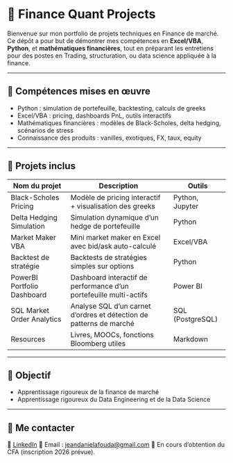 # 💼 Finance Quant Projects

Bienvenue sur mon portfolio de projets techniques en Finance de marché.
Ce dépôt a pour but de démontrer mes compétences en **Excel/VBA**, **Python**, et **mathématiques financières**, tout en préparant les entretiens pour des postes en Trading, structuration, ou data science appliquée à la finance.

---

## 🧰 Compétences mises en œuvre

- Python : simulation de portefeuille, backtesting, calculs de greeks
- Excel/VBA : pricing, dashboards PnL, outils interactifs
- Mathématiques financières : modèles de Black-Scholes, delta hedging, scénarios de stress
- Connaissance des produits : vanilles, exotiques, FX, taux, equity

---

## 📁 Projets inclus

| Nom du projet | Description | Outils |
|---------------------------|--------------------------------------------------------------------------|------------------|
| Black-Scholes Pricing | Modèle de pricing interactif + visualisation des greeks | Python, Jupyter |
| Delta Hedging Simulation | Simulation dynamique d’un hedge de portefeuille | Python |
| Market Maker VBA | Mini market maker en Excel avec bid/ask auto-calculé | Excel/VBA |
| Backtest de stratégie | Backtests de stratégies simples sur options | Python |
| PowerBI Portfolio Dashboard | Dashboard interactif de performance d’un portefeuille multi-actifs | Power BI |
| SQL Market Order Analytics | Analyse SQL d’un carnet d’ordres et détection de patterns de marché | SQL (PostgreSQL) |
| Resources | Livres, MOOCs, fonctions Bloomberg utiles | Markdown |

---

## 🎯 Objectif

- Apprentissage rigoureux de la finance de marché
- Apprentissage rigoureux du Data Engineering et de la Data Science

---

## 📎 Me contacter

💼 [LinkedIn](linkedin.com/in/jean-daniel-o-afouda-9a5400a7)
📧 Email : jeandanielafouda@gmail.com
📄 En cours d’obtention du CFA (inscription 2026 prévue).
